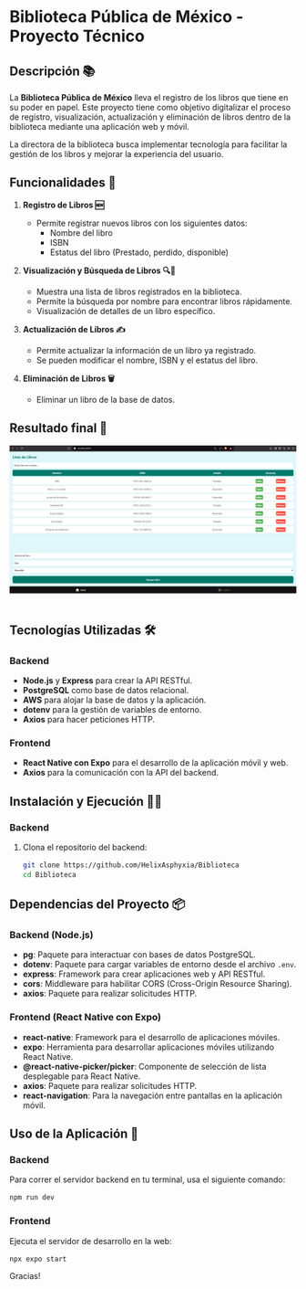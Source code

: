 # Biblioteca Pública de México - Proyecto Técnico

## Descripción 📚

La **Biblioteca Pública de México** lleva el registro de los libros que tiene en su poder en papel. Este proyecto tiene como objetivo digitalizar el proceso de registro, visualización, actualización y eliminación de libros dentro de la biblioteca mediante una aplicación web y móvil. 

La directora de la biblioteca busca implementar tecnología para facilitar la gestión de los libros y mejorar la experiencia del usuario.

## Funcionalidades 🚀

1. **Registro de Libros 🆕**
   - Permite registrar nuevos libros con los siguientes datos:
     - Nombre del libro
     - ISBN
     - Estatus del libro (Prestado, perdido, disponible)

2. **Visualización y Búsqueda de Libros 🔍👀**
   - Muestra una lista de libros registrados en la biblioteca.
   - Permite la búsqueda por nombre para encontrar libros rápidamente.
   - Visualización de detalles de un libro específico.

3. **Actualización de Libros ✍️**
   - Permite actualizar la información de un libro ya registrado.
   - Se pueden modificar el nombre, ISBN y el estatus del libro.

4. **Eliminación de Libros 🗑️**
   - Eliminar un libro de la base de datos.

## Resultado final 👀

![Descripción de la imagen](./Example.png)

## Tecnologías Utilizadas 🛠️

### Backend
- **Node.js** y **Express** para crear la API RESTful.
- **PostgreSQL** como base de datos relacional.
- **AWS** para alojar la base de datos y la aplicación.
- **dotenv** para la gestión de variables de entorno.
- **Axios** para hacer peticiones HTTP.

### Frontend
- **React Native con Expo** para el desarrollo de la aplicación móvil y web.
- **Axios** para la comunicación con la API del backend.

## Instalación y Ejecución 🏃‍♂️

### Backend

1. Clona el repositorio del backend:
   ```bash
   git clone https://github.com/HelixAsphyxia/Biblioteca
   cd Biblioteca
## Dependencias del Proyecto 📦

### Backend (Node.js)

- **pg**: Paquete para interactuar con bases de datos PostgreSQL.
- **dotenv**: Paquete para cargar variables de entorno desde el archivo `.env`.
- **express**: Framework para crear aplicaciones web y API RESTful.
- **cors**: Middleware para habilitar CORS (Cross-Origin Resource Sharing).
- **axios**: Paquete para realizar solicitudes HTTP.

### Frontend (React Native con Expo)

- **react-native**: Framework para el desarrollo de aplicaciones móviles.
- **expo**: Herramienta para desarrollar aplicaciones móviles utilizando React Native.
- **@react-native-picker/picker**: Componente de selección de lista desplegable para React Native.
- **axios**: Paquete para realizar solicitudes HTTP.
- **react-navigation**: Para la navegación entre pantallas en la aplicación móvil.

## Uso de la Aplicación 🚀

### Backend

Para correr el servidor backend en tu terminal, usa el siguiente comando:

```bash
npm run dev
```

### Frontend

Ejecuta el servidor de desarrollo en la web:
```bash
npx expo start
```
Gracias!

